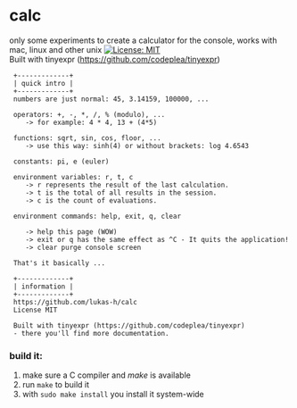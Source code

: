 # calc
only some experiments to create a calculator for the console, works with mac, linux and other unix
[![License: MIT](https://img.shields.io/badge/License-MIT-yellow.svg)](https://opensource.org/licenses/MIT)  
Built with tinyexpr (https://github.com/codeplea/tinyexpr)  

```
 +-------------+
 | quick intro |
 +-------------+
 numbers are just normal: 45, 3.14159, 100000, ...

 operators: +, -, *, /, % (modulo), ...
	-> for example: 4 * 4, 13 + (4*5)

 functions: sqrt, sin, cos, floor, ...
	-> use this way: sinh(4) or without brackets: log 4.6543

 constants: pi, e (euler)

 environment variables: r, t, c
	-> r represents the result of the last calculation.
	-> t is the total of all results in the session.
	-> c is the count of evaluations.

 environment commands: help, exit, q, clear

	-> help this page (WOW)
	-> exit or q has the same effect as ^C - It quits the application!
	-> clear purge console screen

 That's it basically ...

 +-------------+
 | information |
 +-------------+
 https://github.com/lukas-h/calc
 License MIT

 Built with tinyexpr (https://github.com/codeplea/tinyexpr)
 - there you'll find more documentation.
```

### build it:

1. make sure a C compiler and *make* is available  
2. run `make` to build it  
3. with `sudo make install` you install it system-wide
